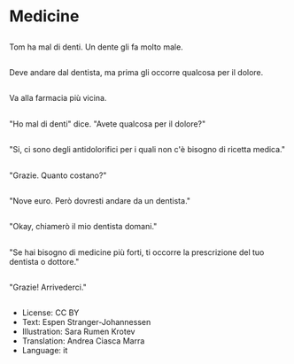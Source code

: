 # Medicine

##
Tom ha mal di denti. Un dente gli fa molto male.

##
Deve andare dal dentista, ma prima gli occorre qualcosa per il dolore.

##
Va alla farmacia più vicina.

##
"Ho mal di denti" dice. "Avete qualcosa per il dolore?"

##
"Si, ci sono degli antidolorifici per i quali non c'è bisogno di ricetta medica."

##
"Grazie. Quanto costano?"

##
"Nove euro. Però dovresti andare da un dentista."

##
"Okay, chiamerò il mio dentista domani."

##
"Se hai bisogno di medicine più forti, ti occorre la prescrizione del tuo dentista o dottore."

##
"Grazie! Arrivederci."

##
* License: CC BY
* Text: Espen Stranger-Johannessen
* Illustration: Sara Rumen Krotev
* Translation: Andrea Ciasca Marra
* Language: it
